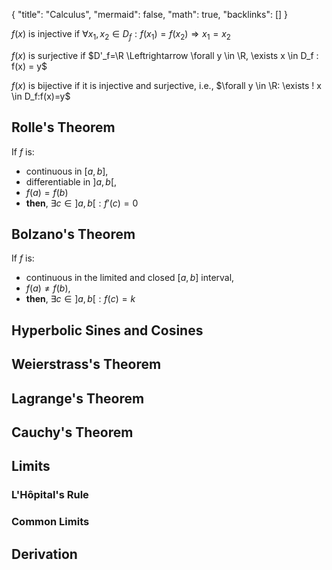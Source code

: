{
	"title": "Calculus",
	"mermaid": false,
	"math": true,
	"backlinks": []
}

$f(x)$ is injective if $\forall x_1, x_2 \in D_f : f(x_1) = f(x_2) \Rightarrow x_1 = x_2$

$f(x)$ is surjective if $D'_f=\R \Leftrightarrow \forall y \in \R, \exists x \in D_f : f(x) = y$

$f(x)$ is bijective if it is injective and surjective, i.e., $\forall y \in \R: \exists ! x \in D_f:f(x)=y$

## Rolle's Theorem

If $f$ is:

- continuous in $[a, b]$,
- differentiable in $]a, b[$,
- $f(a) = f(b)$
- **then**, $\exists c \in ]a, b[: f'(c) = 0$ 

## Bolzano's Theorem

If $f$ is:

- continuous in the limited and closed $[a, b]$ interval,
- $f(a) \neq f(b)$,
- **then**, $\exists c \in ]a,b[: f(c) = k$

## Hyperbolic Sines and Cosines

## Weierstrass's Theorem

## Lagrange's Theorem

## Cauchy's Theorem

## Limits

### L'Hôpital's Rule

### Common Limits

## Derivation